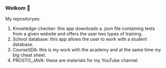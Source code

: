 ### Welkom 👋

My repositoryes:
1. Knowledge-checker: this app downloads a .json file containing tests from a given website and offers the user two types of training.
2. School database: this app allows the user to work with a student database.
3. CourseSDA: this is my work with the academy and at the same time my big cheat sheet.
4. PROSTO_JAVA: these are materials for my YouTube channel.


<!--
**Igor-Shishkin/Igor-Shishkin** is a ✨ _special_ ✨ repository because its `README.md` (this file) appears on your GitHub profile.

Here are some ideas to get you started:

- 🔭 I’m currently working on ...
- 🌱 I’m currently learning ...
- 👯 I’m looking to collaborate on ...
- 🤔 I’m looking for help with ...
- 💬 Ask me about ...
- 📫 How to reach me: ...
- 😄 Pronouns: ...
- ⚡ Fun fact: ...
-->
